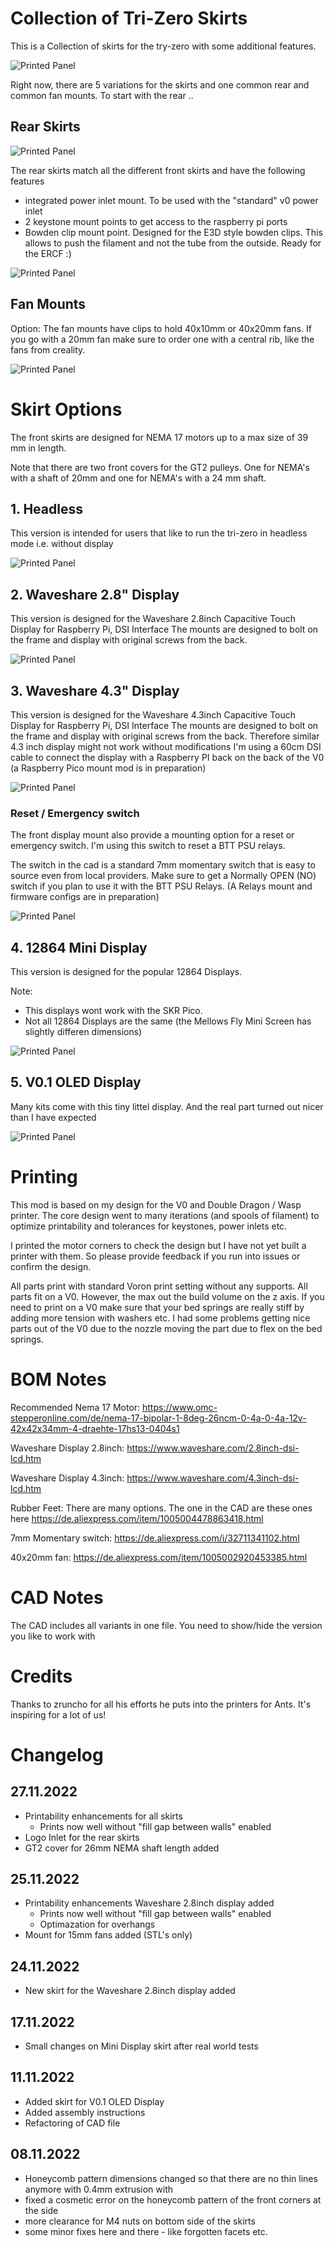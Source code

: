# Collection of Tri-Zero Skirts

This is a Collection of skirts for the try-zero with some additional features.

![Printed Panel](Images/tri-zero-skirt.png)

Right now, there are 5 variations for the skirts and one common rear and common fan mounts.
To start with the rear ..

## Rear Skirts

![Printed Panel](Images/tri-zero-rear.png)

The rear skirts match all the different front skirts and have the following features

- integrated power inlet mount. To be used with the "standard" v0 power inlet
- 2 keystone mount points to get access to the raspberry pi ports
- Bowden clip mount point. Designed for the E3D style bowden clips. This allows to push the filament and not the tube from the outside. Ready for the ERCF :)

![Printed Panel](Images/tri-zero-rear-details.png)


## Fan Mounts

Option: The fan mounts have clips to hold 40x10mm or 40x20mm fans.
If you go with a 20mm fan make sure to order one with a central rib, like the fans from creality.

![Printed Panel](Images/tri-zero-fans.png)

# Skirt Options

The front skirts are designed for NEMA 17 motors up to a max size of 39 mm in length.

Note that there are two front covers for the GT2 pulleys. One for NEMA's with a shaft of 20mm and one for NEMA's with a 24 mm shaft.

## 1. Headless

This version is intended for users that like to run the tri-zero in headless mode i.e. without display

![Printed Panel](Images/tri-zero-headless.png)

## 2. Waveshare 2.8" Display

This version is designed for the Waveshare 2.8inch Capacitive Touch Display for Raspberry Pi, DSI Interface
The mounts are designed to bolt on the frame and display with original screws from the back.

![Printed Panel](Images/tri-zero_waveshare_2.8inch.png)


## 3. Waveshare 4.3" Display

This version is designed for the Waveshare 4.3inch Capacitive Touch Display for Raspberry Pi, DSI Interface
The mounts are designed to bolt on the frame and display with original screws from the back.
Therefore similar 4.3 inch display might not work without modifications
I'm using a 60cm DSI cable to connect the display with a Raspberry PI back on the back of the V0 
(a Raspberry Pico mount mod is in preparation)

![Printed Panel](Images/tri-zero-waveshare.png)

### Reset / Emergency switch
The front display mount also provide a mounting option for a reset or emergency switch.
I'm using this switch to reset a BTT PSU relays. 

The switch in the cad is a standard 7mm momentary switch that is easy to source even from local providers.
Make sure to get a Normally OPEN (NO) switch if you plan to use it with the BTT PSU Relays.
(A Relays mount and firmware configs are in preparation)

![Printed Panel](Images/reset-switch.png)


## 4. 12864 Mini Display 

This version is designed for the popular 12864 Displays.

Note:
- This displays wont work with the SKR Pico.
- Not all 12864 Displays are the same (the Mellows Fly Mini Screen has slightly differen dimensions)


![Printed Panel](Images/tri-zero-12864.png)


## 5. V0.1 OLED Display

Many kits come with this tiny littel display.
And the real part turned out nicer than I have expected

![Printed Panel](Images/tri-zero-OLED.png)


# Printing

This mod is based on my design for the V0 and Double Dragon / Wasp printer.
The core design went to many iterations (and spools of filament) to optimize printability and tolerances for keystones, power inlets etc.

I printed the motor corners to check the design but I have not yet built a printer with them. So please provide feedback if you run into issues or confirm the design.

All parts print with standard Voron print setting without any supports.
All parts fit on a V0. However, the max out the build volume on the z axis.
If you need to print on a V0 make sure that your bed springs are really stiff by adding more tension with washers etc.
I had some problems getting nice parts out of the V0 due to the nozzle moving the part due to flex on the bed springs.

# BOM Notes

Recommended Nema 17 Motor: https://www.omc-stepperonline.com/de/nema-17-bipolar-1-8deg-26ncm-0-4a-0-4a-12v-42x42x34mm-4-draehte-17hs13-0404s1

Waveshare Display 2.8inch:  https://www.waveshare.com/2.8inch-dsi-lcd.htm

Waveshare Display 4.3inch:  https://www.waveshare.com/4.3inch-dsi-lcd.htm

Rubber Feet: There are many options. The one in the CAD are these ones here https://de.aliexpress.com/item/1005004478863418.html

7mm Momentary switch:  https://de.aliexpress.com/i/32711341102.html

40x20mm fan:    https://de.aliexpress.com/item/1005002920453385.html

# CAD  Notes

The CAD includes all variants in one file.
You need to show/hide the version you like to work with

# Credits

Thanks to zruncho for all his efforts he puts into the printers for Ants.
It's inspiring for a lot of us!

# Changelog

## 27.11.2022

- Printability enhancements for all skirts
    - Prints now well without "fill gap between walls" enabled
- Logo Inlet for the rear skirts
- GT2 cover for 26mm NEMA shaft length added


## 25.11.2022

- Printability enhancements Waveshare 2.8inch display added
    - Prints now well without "fill gap between walls" enabled
    - Optimazation for overhangs
- Mount for 15mm fans added (STL's only) 

## 24.11.2022

- New skirt for the Waveshare 2.8inch display added

## 17.11.2022

- Small changes on Mini Display skirt after real world tests

## 11.11.2022

- Added skirt for V0.1 OLED Display
- Added assembly instructions
- Refactoring of CAD file

## 08.11.2022

- Honeycomb pattern dimensions changed so that there are no thin lines anymore with 0.4mm extrusion with
- fixed a cosmetic error on the honeycomb pattern of the front corners at the side
- more clearance for M4 nuts on bottom side of the skirts
- some minor fixes here and there - like forgotten facets etc.


